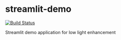 # streamlit-demo

[![Build Status](https://travis-ci.org/joemccann/dillinger.svg?branch=master)](https://travis-ci.org/joemccann/dillinger)

Streamlit demo application for low light enhancement
